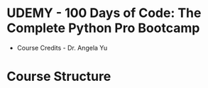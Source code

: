 # UDEMY - 100 Days of Code: The Complete Python Pro Bootcamp

* Course Credits - Dr. Angela Yu

# Course Structure

